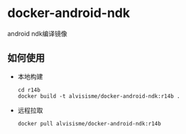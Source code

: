 # docker-android-ndk
android ndk编译镜像

## 如何使用

* 本地构建

  ```shell
  cd r14b
  docker build -t alvisisme/docker-android-ndk:r14b .
  ```

* 远程拉取

  ```shell
  docker pull alvisisme/docker-android-ndk:r14b
  ```